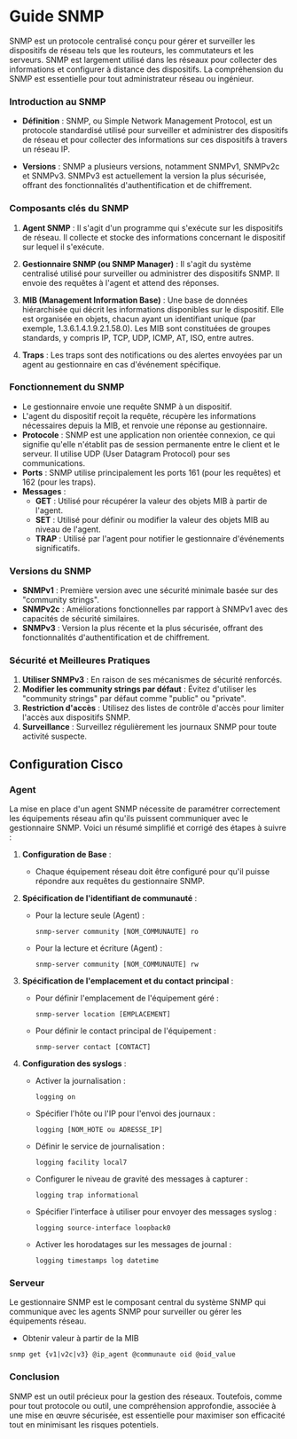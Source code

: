 # Guide SNMP

SNMP est un protocole centralisé conçu pour gérer et surveiller les dispositifs de réseau tels que les routeurs, les commutateurs et les serveurs. SNMP est largement utilisé dans les réseaux pour collecter des informations et configurer à distance des dispositifs. La compréhension du SNMP est essentielle pour tout administrateur réseau ou ingénieur.

### **Introduction au SNMP**

- **Définition** : SNMP, ou Simple Network Management Protocol, est un protocole standardisé utilisé pour surveiller et administrer des dispositifs de réseau et pour collecter des informations sur ces dispositifs à travers un réseau IP.
    
- **Versions** : SNMP a plusieurs versions, notamment SNMPv1, SNMPv2c et SNMPv3. SNMPv3 est actuellement la version la plus sécurisée, offrant des fonctionnalités d'authentification et de chiffrement.
    

### **Composants clés du SNMP**

1. **Agent SNMP** : Il s'agit d'un programme qui s'exécute sur les dispositifs de réseau. Il collecte et stocke des informations concernant le dispositif sur lequel il s'exécute.
    
2. **Gestionnaire SNMP (ou SNMP Manager)** : Il s'agit du système centralisé utilisé pour surveiller ou administrer des dispositifs SNMP. Il envoie des requêtes à l'agent et attend des réponses.
    
3. **MIB (Management Information Base)** : Une base de données hiérarchisée qui décrit les informations disponibles sur le dispositif. Elle est organisée en objets, chacun ayant un identifiant unique (par exemple, 1.3.6.1.4.1.9.2.1.58.0). Les MIB sont constituées de groupes standards, y compris IP, TCP, UDP, ICMP, AT, ISO, entre autres.
    
4. **Traps** : Les traps sont des notifications ou des alertes envoyées par un agent au gestionnaire en cas d'événement spécifique.
    

### **Fonctionnement du SNMP**

- Le gestionnaire envoie une requête SNMP à un dispositif.
- L'agent du dispositif reçoit la requête, récupère les informations nécessaires depuis la MIB, et renvoie une réponse au gestionnaire.
- **Protocole** : SNMP est une application non orientée connexion, ce qui signifie qu'elle n'établit pas de session permanente entre le client et le serveur. Il utilise UDP (User Datagram Protocol) pour ses communications.
- **Ports** : SNMP utilise principalement les ports 161 (pour les requêtes) et 162 (pour les traps).
- **Messages** :
	- **GET** : Utilisé pour récupérer la valeur des objets MIB à partir de l'agent.
	- **SET** : Utilisé pour définir ou modifier la valeur des objets MIB au niveau de l'agent.
	- **TRAP** : Utilisé par l'agent pour notifier le gestionnaire d'événements significatifs.
### **Versions du SNMP**

- **SNMPv1** : Première version avec une sécurité minimale basée sur des "community strings".
- **SNMPv2c** : Améliorations fonctionnelles par rapport à SNMPv1 avec des capacités de sécurité similaires.
- **SNMPv3** : Version la plus récente et la plus sécurisée, offrant des fonctionnalités d'authentification et de chiffrement.
    
### **Sécurité et Meilleures Pratiques**

1. **Utiliser SNMPv3** : En raison de ses mécanismes de sécurité renforcés.
2. **Modifier les community strings par défaut** : Évitez d'utiliser les "community strings" par défaut comme "public" ou "private".
3. **Restriction d'accès** : Utilisez des listes de contrôle d'accès pour limiter l'accès aux dispositifs SNMP.
4. **Surveillance** : Surveillez régulièrement les journaux SNMP pour toute activité suspecte.

## Configuration Cisco
### Agent 
La mise en place d'un agent SNMP nécessite de paramétrer correctement les équipements réseau afin qu'ils puissent communiquer avec le gestionnaire SNMP. Voici un résumé simplifié et corrigé des étapes à suivre :

1. **Configuration de Base** :
   - Chaque équipement réseau doit être configuré pour qu'il puisse répondre aux requêtes du gestionnaire SNMP.

2. **Spécification de l'identifiant de communauté** :
   - Pour la lecture seule (Agent) :
     ```
     snmp-server community [NOM_COMMUNAUTE] ro
     ```
   - Pour la lecture et écriture (Agent) :
     ```
     snmp-server community [NOM_COMMUNAUTE] rw
     ```

3. **Spécification de l'emplacement et du contact principal** :
   - Pour définir l'emplacement de l'équipement géré :
     ```
     snmp-server location [EMPLACEMENT]
     ```
   - Pour définir le contact principal de l'équipement :
     ```
     snmp-server contact [CONTACT]
     ```

4. **Configuration des syslogs** :
   - Activer la journalisation :
     ```
     logging on
     ```
   - Spécifier l'hôte ou l'IP pour l'envoi des journaux :
     ```
     logging [NOM_HOTE ou ADRESSE_IP]
     ```
   - Définir le service de journalisation :
     ```
     logging facility local7
     ```
   - Configurer le niveau de gravité des messages à capturer :
     ```
     logging trap informational
     ```
   - Spécifier l'interface à utiliser pour envoyer des messages syslog :
     ```
     logging source-interface loopback0
     ```
   - Activer les horodatages sur les messages de journal :
     ```
     logging timestamps log datetime
     ```
### Serveur 
Le gestionnaire SNMP est le composant central du système SNMP qui communique avec les agents SNMP pour surveiller ou gérer les équipements réseau.
- Obtenir valeur à partir de la MIB
```
snmp get {v1|v2c|v3} @ip_agent @communaute oid @oid_value
```
### **Conclusion**

SNMP est un outil précieux pour la gestion des réseaux. Toutefois, comme pour tout protocole ou outil, une compréhension approfondie, associée à une mise en œuvre sécurisée, est essentielle pour maximiser son efficacité tout en minimisant les risques potentiels.